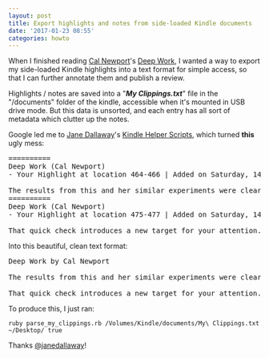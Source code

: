 ```yaml
---
layout: post
title: Export highlights and notes from side-loaded Kindle documents
date: '2017-01-23 08:55'
categories: howto
---
```


When I finished reading [Cal Newport](http://calnewport.com/)'s [Deep Work](http://calnewport.com/books/deep-work/), I wanted a way to export my side-loaded Kindle highlights into a text format for simple access, so that I can further annotate them and publish a review.

Highlights / notes are saved into a "___My Clippings.txt___" file in the "/documents" folder of the kindle, accessible when it's mounted in USB drive mode. But this data is unsorted, and each entry has all sort of metadata which clutter up the notes.

Google led me to [Jane Dallaway](http://jane.dallaway.com/)'s [Kindle Helper Scripts](https://github.com/janedallaway/Kindle-Helper-Scripts), which turned __this__ ugly mess:

<pre>
==========
Deep Work (Cal Newport)
- Your Highlight at location 464-466 | Added on Saturday, 14 January 2017 09:13:02

The results from this and her similar experiments were clear: “People experiencing attention residue after switching tasks are likely to demonstrate poor performance on that next task,” and the more intense the residue, the worse the performance.
==========
Deep Work (Cal Newport)
- Your Highlight at location 475-477 | Added on Saturday, 14 January 2017 09:14:37

That quick check introduces a new target for your attention. Even worse, by seeing messages that you cannot deal with at the moment (which is almost always the case), you’ll be forced to turn back to the primary task with a secondary task left unfinished. The attention residue left by such unresolved switches dampens your performance.
</pre>

Into this beautiful, clean text format:

<pre>
Deep Work by Cal Newport

The results from this and her similar experiments were clear: “People experiencing attention residue after switching tasks are likely to demonstrate poor performance on that next task,” and the more intense the residue, the worse the performance. (464)

That quick check introduces a new target for your attention. Even worse, by seeing messages that you cannot deal with at the moment (which is almost always the case), you’ll be forced to turn back to the primary task with a secondary task left unfinished. The attention residue left by such unresolved switches dampens your performance. (475)
</pre>

To produce this, I just ran:

    ruby parse_my_clippings.rb /Volumes/Kindle/documents/My\ Clippings.txt ~/Desktop/ true

Thanks [@janedallaway](https://twitter.com/janedallawy)!
